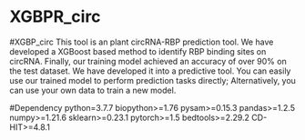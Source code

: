 # XGBPR_circ
#XGBP_circ This tool is an plant circRNA-RBP prediction tool. We have developed a XGBoost based method to identify RBP binding sites on circRNA. Finally, our training model achieved an accuracy of over 90% on the test dataset. We have developed it into a predictive tool. You can easily use our trained model to perform prediction tasks directly; Alternatively, you can use your own data to train a new model.

#Dependency python=3.7.7 biopython>=1.76 pysam>=0.15.3 pandas>=1.2.5 numpy>=1.21.6 sklearn>=0.23.1 pytorch>=1.5 bedtools>=2.29.2 CD-HIT>=4.8.1
